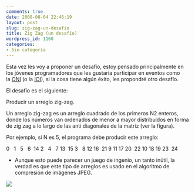 ```yaml
---
comments: true
date: 2008-08-04 22:46:19
layout: post
slug: zig-zag-un-desafio
title: Zig Zag (un desafío)
wordpress_id: 1160
categories:
- Sin categoría
---
```


Esta vez les voy a proponer un desafío, estoy pensado principalmente en los jóvenes programadores que les gustaría participar en eventos como la [ONI](http://www.oni.cl/) (o la [IOI](http://www.fayerwayer.com/2008/07/olimpiadas-internacionales-de-informatica/)), si la cosa tiene algún éxito, les propondré otro desafío.

El desafío es el siguiente:

Producir un arreglo zig-zag.

Un arreglo zig-zag es un arreglo cuadrado de los primeros N2 enteros, donde los números van ordenados de menor a mayor distribuidos en forma de zig zag a lo largo de las anti diagonales de la matriz (ver la figura).

Por ejemplo, si N es 5, el programa debe producir este arreglo:

0   1   5   6  14
2   4   7 13  15
3   8 12 16  21
9 11 17 20  22
10 18 19 23  24

* Aunque esto puede parecer un juego de ingenio, un tanto inútil, la verdad es que este tipo de arreglos es usado en el algoritmo de compresión de imágenes JPEG.

[![](http://www.lnds.net/blog/wp-content/uploads/2011/01/600px-JPEG_ZigZag-300x300.jpg)](http://www.lnds.net/blog/wp-content/uploads/2011/01/600px-JPEG_ZigZag.jpg)
